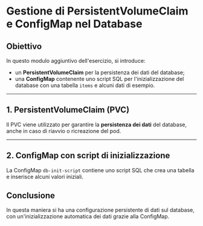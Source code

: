 # Gestione di PersistentVolumeClaim e ConfigMap nel Database

## Obiettivo

In questo modulo aggiuntivo dell'esercizio, si introduce:
- un **PersistentVolumeClaim** per la persistenza dei dati del database;
- una **ConfigMap** contenente uno script SQL per l'inizializzazione del database con una tabella `items` e alcuni dati di esempio.

---

## 1. PersistentVolumeClaim (PVC)

Il PVC viene utilizzato per garantire la **persistenza dei dati** del database, anche in caso di riavvio o ricreazione del pod.

---

## 2. ConfigMap con script di inizializzazione

La ConfigMap `db-init-script` contiene uno script SQL che crea una tabella e inserisce alcuni valori iniziali.


## Conclusione

In questa maniera si ha una configurazione persistente di dati sul database, con un'inizializzazione automatica dei dati grazie alla ConfigMap.
